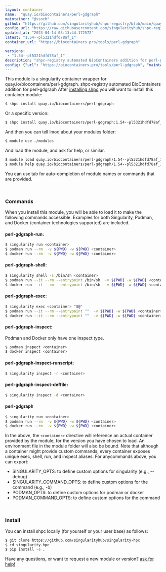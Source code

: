 ```yaml
---
layout: container
name:  "quay.io/biocontainers/perl-gdgraph"
maintainer: "@vsoch"
github: "https://github.com/singularityhub/shpc-registry/blob/main/quay.io/biocontainers/perl-gdgraph/container.yaml"
config_url: "https://raw.githubusercontent.com/singularityhub/shpc-registry/main/quay.io/biocontainers/perl-gdgraph/container.yaml"
updated_at: "2023-04-14 03:13:44.172572"
latest: "1.54--pl5321hdfd78af_1"
container_url: "https://biocontainers.pro/tools/perl-gdgraph"

versions:
 - "1.54--pl5321hdfd78af_1"
description: "shpc-registry automated BioContainers addition for perl-gdgraph"
config: {"url": "https://biocontainers.pro/tools/perl-gdgraph", "maintainer": "@vsoch", "description": "shpc-registry automated BioContainers addition for perl-gdgraph", "latest": {"1.54--pl5321hdfd78af_1": "sha256:c107388fd4f1c3dde4d9a8b01d04f22f2e5717e7a3c399d8082325b4f5c6282d"}, "tags": {"1.54--pl5321hdfd78af_1": "sha256:c107388fd4f1c3dde4d9a8b01d04f22f2e5717e7a3c399d8082325b4f5c6282d"}, "docker": "quay.io/biocontainers/perl-gdgraph"}
---
```


This module is a singularity container wrapper for quay.io/biocontainers/perl-gdgraph.
shpc-registry automated BioContainers addition for perl-gdgraph
After [installing shpc](#install) you will want to install this container module:


```bash
$ shpc install quay.io/biocontainers/perl-gdgraph
```

Or a specific version:

```bash
$ shpc install quay.io/biocontainers/perl-gdgraph:1.54--pl5321hdfd78af_1
```

And then you can tell lmod about your modules folder:

```bash
$ module use ./modules
```

And load the module, and ask for help, or similar.

```bash
$ module load quay.io/biocontainers/perl-gdgraph/1.54--pl5321hdfd78af_1
$ module help quay.io/biocontainers/perl-gdgraph/1.54--pl5321hdfd78af_1
```

You can use tab for auto-completion of module names or commands that are provided.

<br>

### Commands

When you install this module, you will be able to load it to make the following commands accessible.
Examples for both Singularity, Podman, and Docker (container technologies supported) are included.

#### perl-gdgraph-run:

```bash
$ singularity run <container>
$ podman run --rm  -v ${PWD} -w ${PWD} <container>
$ docker run --rm  -v ${PWD} -w ${PWD} <container>
```

#### perl-gdgraph-shell:

```bash
$ singularity shell -s /bin/sh <container>
$ podman run --it --rm --entrypoint /bin/sh  -v ${PWD} -w ${PWD} <container>
$ docker run --it --rm --entrypoint /bin/sh  -v ${PWD} -w ${PWD} <container>
```

#### perl-gdgraph-exec:

```bash
$ singularity exec <container> "$@"
$ podman run --it --rm --entrypoint ""  -v ${PWD} -w ${PWD} <container> "$@"
$ docker run --it --rm --entrypoint ""  -v ${PWD} -w ${PWD} <container> "$@"
```

#### perl-gdgraph-inspect:

Podman and Docker only have one inspect type.

```bash
$ podman inspect <container>
$ docker inspect <container>
```

#### perl-gdgraph-inspect-runscript:

```bash
$ singularity inspect -r <container>
```

#### perl-gdgraph-inspect-deffile:

```bash
$ singularity inspect -d <container>
```



#### perl-gdgraph

```bash
$ singularity run <container>
$ podman run --rm  -v ${PWD} -w ${PWD} <container>
$ docker run --rm  -v ${PWD} -w ${PWD} <container>
```


In the above, the `<container>` directive will reference an actual container provided
by the module, for the version you have chosen to load. An environment file in the
module folder will also be bound. Note that although a container
might provide custom commands, every container exposes unique exec, shell, run, and
inspect aliases. For anycommands above, you can export:

 - SINGULARITY_OPTS: to define custom options for singularity (e.g., --debug)
 - SINGULARITY_COMMAND_OPTS: to define custom options for the command (e.g., -b)
 - PODMAN_OPTS: to define custom options for podman or docker
 - PODMAN_COMMAND_OPTS: to define custom options for the command

<br>

### Install

You can install shpc locally (for yourself or your user base) as follows:

```bash
$ git clone https://github.com/singularityhub/singularity-hpc
$ cd singularity-hpc
$ pip install -e .
```

Have any questions, or want to request a new module or version? [ask for help!](https://github.com/singularityhub/singularity-hpc/issues)